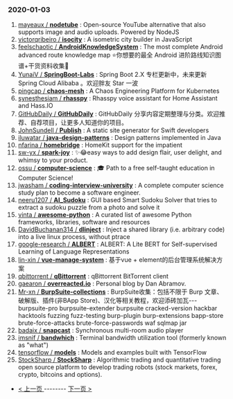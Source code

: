 ### 2020-01-03 
1. [
        mayeaux /
**nodetube**](https://github.com/mayeaux/nodetube) : Open-source YouTube alternative that also supports image and audio uploads. Powered by NodeJS
1. [
        victorqribeiro /
**isocity**](https://github.com/victorqribeiro/isocity) : A isometric city builder in JavaScript
1. [
        feelschaotic /
**AndroidKnowledgeSystem**](https://github.com/feelschaotic/AndroidKnowledgeSystem) : The most complete Android advanced route knowledge map ⭐️你想要的最全 Android 进阶路线知识图谱+干货资料收集🚀
1. [
        YunaiV /
**SpringBoot-Labs**](https://github.com/YunaiV/SpringBoot-Labs) : Spring Boot 2.X 专栏更新中，未来更新 Spring Cloud Alibaba 。欢迎胖友 Star 一波
1. [
        pingcap /
**chaos-mesh**](https://github.com/pingcap/chaos-mesh) : A Chaos Engineering Platform for Kubernetes
1. [
        synesthesiam /
**rhasspy**](https://github.com/synesthesiam/rhasspy) : Rhasspy voice assistant for Home Assistant and Hass.IO
1. [
        GitHubDaily /
**GitHubDaily**](https://github.com/GitHubDaily/GitHubDaily) : GitHubDaily 分享内容定期整理与分类。欢迎推荐、自荐项目，让更多人知道你的项目。
1. [
        JohnSundell /
**Publish**](https://github.com/JohnSundell/Publish) : A static site generator for Swift developers
1. [
        iluwatar /
**java-design-patterns**](https://github.com/iluwatar/java-design-patterns) : Design patterns implemented in Java
1. [
        nfarina /
**homebridge**](https://github.com/nfarina/homebridge) : HomeKit support for the impatient
1. [
        sw-yx /
**spark-joy**](https://github.com/sw-yx/spark-joy) : ✨😂easy ways to add design flair, user delight, and whimsy to your product.
1. [
        ossu /
**computer-science**](https://github.com/ossu/computer-science) : 🎓 Path to a free self-taught education in Computer Science!
1. [
        jwasham /
**coding-interview-university**](https://github.com/jwasham/coding-interview-university) : A complete computer science study plan to become a software engineer.
1. [
        neeru1207 /
**AI_Sudoku**](https://github.com/neeru1207/AI_Sudoku) : GUI based Smart Sudoku Solver that tries to extract a sudoku puzzle from a photo and solve it
1. [
        vinta /
**awesome-python**](https://github.com/vinta/awesome-python) : A curated list of awesome Python frameworks, libraries, software and resources
1. [
        DavidBuchanan314 /
**dlinject**](https://github.com/DavidBuchanan314/dlinject) : Inject a shared library (i.e. arbitrary code) into a live linux process, without ptrace
1. [
        google-research /
**ALBERT**](https://github.com/google-research/ALBERT) : ALBERT: A Lite BERT for Self-supervised Learning of Language Representations
1. [
        lin-xin /
**vue-manage-system**](https://github.com/lin-xin/vue-manage-system) : 基于vue + element的后台管理系统解决方案
1. [
        qbittorrent /
**qBittorrent**](https://github.com/qbittorrent/qBittorrent) : qBittorrent BitTorrent client
1. [
        gaearon /
**overreacted.io**](https://github.com/gaearon/overreacted.io) : Personal blog by Dan Abramov.
1. [
        Mr-xn /
**BurpSuite-collections**](https://github.com/Mr-xn/BurpSuite-collections) : BurpSuite收集：包括不限于 Burp 文章、破解版、插件(非BApp Store)、汉化等相关教程，欢迎添砖加瓦---burpsuite-pro burpsuite-extender burpsuite cracked-version hackbar hacktools fuzzing fuzz-testing burp-plugin burp-extensions bapp-store brute-force-attacks brute-force-passwords waf sqlmap jar
1. [
        badaix /
**snapcast**](https://github.com/badaix/snapcast) : Synchronous multi-room audio player
1. [
        imsnif /
**bandwhich**](https://github.com/imsnif/bandwhich) : Terminal bandwidth utilization tool (formerly known as "what")
1. [
        tensorflow /
**models**](https://github.com/tensorflow/models) : Models and examples built with TensorFlow
1. [
        StockSharp /
**StockSharp**](https://github.com/StockSharp/StockSharp) : Algorithmic trading and quantitative trading open source platform to develop trading robots (stock markets, forex, crypto, bitcoins and options). 

- [ < 上一页 ](https://github.com/able8/github-trending-daily-record/blob/master/2020-01-02.md) -------- [ 下一页 > ](https://github.com/able8/github-trending-daily-record/blob/master/2020-01-04.md)